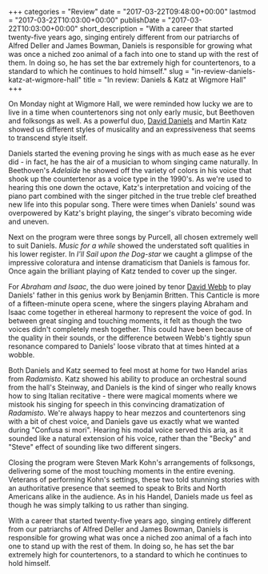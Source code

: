 +++
categories = "Review"
date = "2017-03-22T09:48:00+00:00"
lastmod = "2017-03-22T10:03:00+00:00"
publishDate = "2017-03-22T10:03:00+00:00"
short_description = "With a career that started twenty-five years ago, singing entirely different from our patriarchs of Alfred Deller and James Bowman, Daniels is responsible for growing what was once a niched zoo animal of a fach into one to stand up with the rest of them. In doing so, he has set the bar extremely high for countertenors, to a standard to which he continues to hold himself."
slug = "in-review-daniels-katz-at-wigmore-hall"
title = "In review: Daniels &amp; Katz at Wigmore Hall"
+++

On Monday night at Wigmore Hall, we were reminded how lucky we are to live in a time when countertenors sing not only early music, but Beethoven and folksongs as well. As a powerful duo, [David Daniels](/scene/people/david-daniels/) and Martin Katz showed us different styles of musicality and an expressiveness that seems to transcend style itself.

Daniels started the evening proving he sings with as much ease as he ever did - in fact, he has the air of a musician to whom singing came naturally. In Beethoven's *Adelaïde* he showed off the variety of colors in his voice that shook up the countertenor as a voice type in the 1990's. As we're used to hearing this one down the octave, Katz's interpretation and voicing of the piano part combined with the singer pitched in the true treble clef breathed new life into this popular song. There were times when Daniels' sound was overpowered by Katz's bright playing, the singer's vibrato becoming wide and uneven.

Next on the program were three songs by Purcell, all chosen extremely well to suit Daniels. *Music for a while* showed the understated soft qualities in his lower register. In *I'll Sail upon the Dog-star* we caught a glimpse of the impressive coloratura and intense dramaticism that Daniels is famous for. Once again the brilliant playing of Katz tended to cover up the singer.

For *Abraham and Isaac*, the duo were joined by tenor [David Webb](/scene/people/david-webb/) to play Daniels' father in this genius work by Benjamin Britten. This Canticle is more of a fifteen-minute opera scene, where the singers playing Abraham and Isaac come together in ethereal harmony to represent the voice of god. In between great singing and touching moments, it felt as though the two voices didn't completely mesh together. This could have been because of the quality in their sounds, or the difference between Webb's tightly spun resonance compared to Daniels' loose vibrato that at times hinted at a wobble. 

Both Daniels and Katz seemed to feel most at home for two Handel arias from *Radamisto*. Katz showed his ability to produce an orchestral sound from the hall's Steinway, and Daniels is the kind of singer who really knows how to sing Italian recitative - there were magical moments where we mistook his singing for speech in this convincing dramatization of *Radamisto*. We're always happy to hear mezzos and countertenors sing with a bit of chest voice, and Daniels gave us exactly what we wanted during "Confusa si mori". Hearing his modal voice served this aria, as it sounded like a natural extension of his voice, rather than the "Becky" and "Steve" effect of sounding like two different singers.

Closing the program were Steven Mark Kohn's arrangements of folksongs, delivering some of the most touching moments in the entire evening. Veterans of performing Kohn's settings, these two told stunning stories with an authoritative presence that seemed to speak to Brits and North Americans alike in the audience. As in his Handel, Daniels made us feel as though he was simply talking to us rather than singing.

With a career that started twenty-five years ago, singing entirely different from our patriarchs of Alfred Deller and James Bowman, Daniels is responsible for growing what was once a niched zoo animal of a fach into one to stand up with the rest of them. In doing so, he has set the bar extremely high for countertenors, to a standard to which he continues to hold himself.
